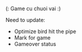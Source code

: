 (: Game cu chuoi vai :)

Need to update:
- Optimize bird hit the pipe
- Mark for game
- Gameover status
